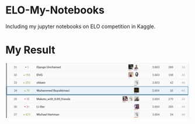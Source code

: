 # ELO-My-Notebooks
Including my jupyter notebooks on ELO competition in Kaggle.

# My Result

![alt text](https://github.com/MuhammedBuyukkinaci/ELO-My-Notebooks/blob/master/Screenshot%20from%202019-03-02%2012-37-52.png)
